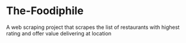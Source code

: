 # The-Foodiphile
A web scraping project that scrapes the list of restaurants with highest rating and offer value delivering at location

